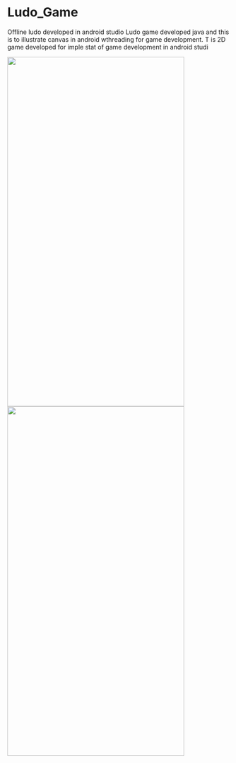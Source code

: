 # Ludo_Game

Offline ludo developed in android studio
Ludo game developed java and this is to illustrate canvas in android wthreading for game development.
T is 2D game developed for imple stat of game development in android studi

<div class="container d-flex justify-content-center">

  <div class="float-child">
    <img src="https://github.com/sudhanshuGt/ludo_game/blob/master/app/src/main/res/drawable/ludostart.jpg" width="400" height="790">
  </div>
  
  <div class="float-child">
    <div class="blue">
      <img src="https://github.com/sudhanshuGt/ludo_game/blob/master/app/src/main/res/drawable/ludoactivity.jpg"  width="400" height="790">
    </div>
  </div>
  
</div>


